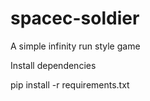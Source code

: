 # spacec-soldier
 A simple infinity run style game

 Install dependencies

 pip install -r requirements.txt